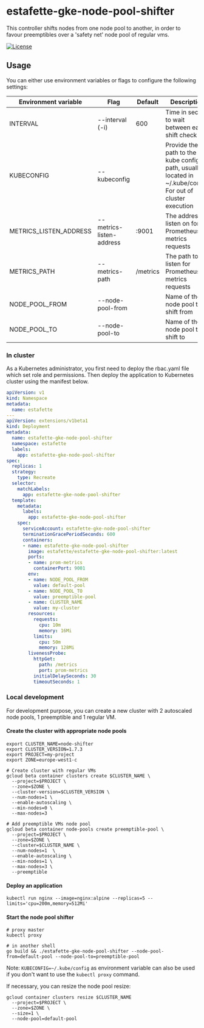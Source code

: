 # estafette-gke-node-pool-shifter

This controller shifts nodes from one node pool to another, in order to favour preemptibles over a 'safety net' node pool of regular vms.

[![License](https://img.shields.io/github/license/estafette/estafette-gke-node-pool-shifter.svg)](https://github.com/estafette/estafette-gke-node-pool-shifter/blob/master/LICENSE)


## Usage

You can either use environment variables or flags to configure the following settings:

| Environment variable   | Flag                     | Default  | Description
| ---------------------- | ------------------------ | -------- | -----------------------------------------------------------------
| INTERVAL               | --interval (-i)          | 600      | Time in second to wait between each shift check
| KUBECONFIG             | --kubeconfig             |          | Provide the path to the kube config path, usually located in ~/.kube/config. For out of cluster execution
| METRICS_LISTEN_ADDRESS | --metrics-listen-address | :9001    | The address to listen on for Prometheus metrics requests
| METRICS_PATH           | --metrics-path           | /metrics | The path to listen for Prometheus metrics requests
| NODE_POOL_FROM         | --node-pool-from         |          | Name of the node pool to shift from
| NODE_POOL_TO           | --node-pool-to           |          | Name of the node pool to shift to


### In cluster

As a Kubernetes administrator, you first need to deploy the rbac.yaml file which set role and permissions.
Then deploy the application to Kubernetes cluster using the manifest below.


```yaml
apiVersion: v1
kind: Namespace
metadata:
  name: estafette
---
apiVersion: extensions/v1beta1
kind: Deployment
metadata:
  name: estafette-gke-node-pool-shifter
  namespace: estafette
  labels:
    app: estafette-gke-node-pool-shifter
spec:
  replicas: 1
  strategy:
    type: Recreate
  selector:
    matchLabels:
      app: estafette-gke-node-pool-shifter
  template:
    metadata:
      labels:
        app: estafette-gke-node-pool-shifter
    spec:
      serviceAccount: estafette-gke-node-pool-shifter
      terminationGracePeriodSeconds: 600
      containers:
      - name: estafette-gke-node-pool-shifter
        image: estafette/estafette-gke-node-pool-shifter:latest
        ports:
        - name: prom-metrics
          containerPort: 9001
        env:
        - name: NODE_POOL_FROM
          value: default-pool
        - name: NODE_POOL_TO
          value: preemptible-pool
        - name: CLUSTER_NAME
          value: my-cluster
        resources:
          requests:
            cpu: 10m
            memory: 16Mi
          limits:
            cpu: 50m
            memory: 128Mi
        livenessProbe:
          httpGet:
            path: /metrics
            port: prom-metrics
          initialDelaySeconds: 30
          timeoutSeconds: 1
```

### Local development

For development purpose, you can create a new cluster with 2 autoscaled node pools, 1 preemptible and 1 regular VM.

#### Create the cluster with appropriate node pools

```
export CLUSTER_NAME=node-shifter
export CLUSTER_VERSION=1.7.3
export PROJECT=my-project
export ZONE=europe-west1-c

# Create cluster with regular VMs
gcloud beta container clusters create $CLUSTER_NAME \
  --project=$PROJECT \
  --zone=$ZONE \
  --cluster-version=$CLUSTER_VERSION \
  --num-nodes=1 \
  --enable-autoscaling \
  --min-nodes=0 \
  --max-nodes=3

# Add preemptible VMs node pool
gcloud beta container node-pools create preemptible-pool \
  --project=$PROJECT \
  --zone=$ZONE \
  --cluster=$CLUSTER_NAME \
  --num-nodes=1  \
  --enable-autoscaling \
  --min-nodes=1 \
  --max-nodes=3 \
  --preemptible
```

#### Deploy an application

```
kubectl run nginx --image=nginx:alpine --replicas=5 --limits='cpu=200m,memory=512Mi'
```

#### Start the node pool shifter

```
# proxy master
kubectl proxy

# in another shell
go build && ./estafette-gke-node-pool-shifter --node-pool-from=default-pool --node-pool-to=preemptible-pool
```

Note: `KUBECONFIG=~/.kube/config` as environment variable can also be used if you don't want to use the `kubectl proxy`
command.

If necessary, you can resize the node pool resize:
```
gcloud container clusters resize $CLUSTER_NAME
  --project=$PROJECT \
  --zone=$ZONE \
  --size=1 \
  --node-pool=default-pool
```
